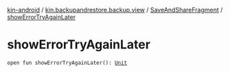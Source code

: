 [kin-android](../../index.md) / [kin.backupandrestore.backup.view](../index.md) / [SaveAndShareFragment](index.md) / [showErrorTryAgainLater](./show-error-try-again-later.md)

# showErrorTryAgainLater

`open fun showErrorTryAgainLater(): `[`Unit`](https://kotlinlang.org/api/latest/jvm/stdlib/kotlin/-unit/index.html)